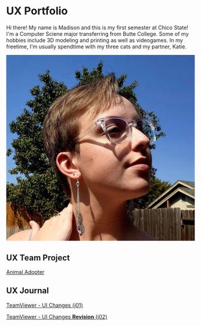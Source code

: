 # UX Portfolio

Hi there! My name is Madison and this is my first semester at Chico State! I'm a Computer Sciene major transferring from Butte College. Some of my hobbies include 3D modeling and printing as well as videogames. In my freetime, I'm usually spendtime with my three cats and my partner, Katie.

![Madi](/assets/MadisonWebb.jpg)


## UX Team Project

[Animal Adopter](https://chicostate.github.io/UX-animal-adopter/)

## UX Journal

[TeamViewer - UI Changes (j01)](j01/)

[TeamViewer - UI Changes **Revision** (j02)](j02/)

